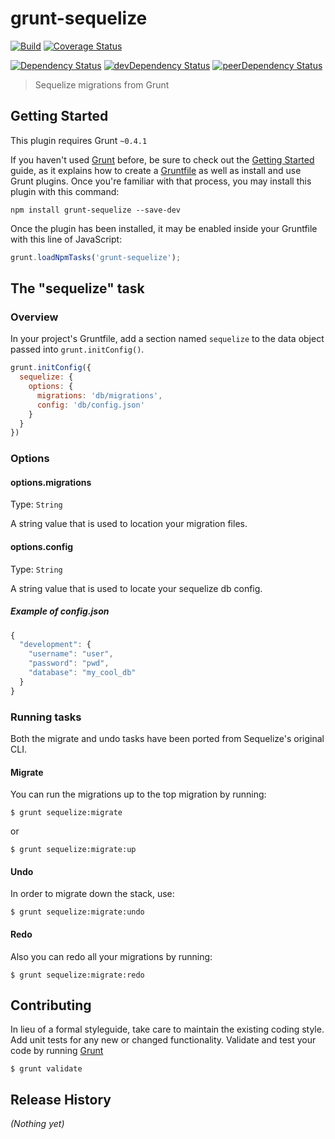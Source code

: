 # grunt-sequelize

[![Build](https://travis-ci.org/bencevans/grunt-sequelize.svg?branch=master)](https://travis-ci.org/bencevans/grunt-sequelize)
[![Coverage Status](https://coveralls.io/repos/bencevans/grunt-sequelize/badge.png?branch=master)](https://coveralls.io/r/bencevans/grunt-sequelize?branch=master)

[![Dependency Status](https://david-dm.org/bencevans/grunt-sequelize.svg)](https://david-dm.org/bencevans/grunt-sequelize)
[![devDependency Status](https://david-dm.org/bencevans/grunt-sequelize/dev-status.svg)](https://david-dm.org/bencevans/grunt-sequelize#info=devDependencies)
[![peerDependency Status](https://david-dm.org/bencevans/grunt-sequelize/peer-status.svg)](https://david-dm.org/bencevans/grunt-sequelize#info=peerDependencies)

> Sequelize migrations from Grunt

## Getting Started
This plugin requires Grunt `~0.4.1`

If you haven't used [Grunt](http://gruntjs.com/) before, be sure to check out the [Getting Started](http://gruntjs.com/getting-started) guide, as it explains how to create a [Gruntfile](http://gruntjs.com/sample-gruntfile) as well as install and use Grunt plugins. Once you're familiar with that process, you may install this plugin with this command:

```shell
npm install grunt-sequelize --save-dev
```

Once the plugin has been installed, it may be enabled inside your Gruntfile with this line of JavaScript:

```js
grunt.loadNpmTasks('grunt-sequelize');
```

## The "sequelize" task

### Overview
In your project's Gruntfile, add a section named `sequelize` to the data object passed into `grunt.initConfig()`.

```js
grunt.initConfig({
  sequelize: {
    options: {
      migrations: 'db/migrations',
      config: 'db/config.json'
    }
  }
})
```

### Options

#### options.migrations
Type: `String`

A string value that is used to location your migration files.

#### options.config
Type: `String`

A string value that is used to locate your sequelize db config.

##### Example of config.json

```js
{
  "development": {
    "username": "user",
    "password": "pwd",
    "database": "my_cool_db"
  }
}
```

### Running tasks

Both the migrate and undo tasks have been ported from Sequelize's original CLI.

#### Migrate

You can run the migrations up to the top migration by running:

    $ grunt sequelize:migrate

or

    $ grunt sequelize:migrate:up

#### Undo

In order to migrate down the stack, use:

    $ grunt sequelize:migrate:undo

#### Redo

Also you can redo all your migrations by running:

    $ grunt sequelize:migrate:redo

## Contributing
In lieu of a formal styleguide, take care to maintain the existing coding style.
Add unit tests for any new or changed functionality. Validate and test your code by running [Grunt](http://gruntjs.com/)

    $ grunt validate

## Release History
_(Nothing yet)_
